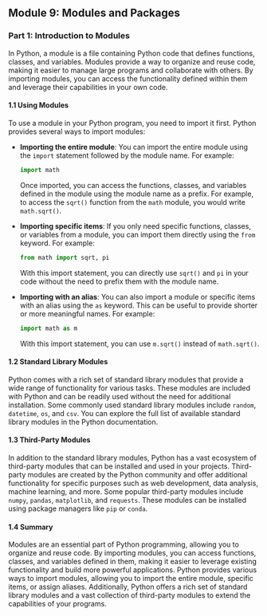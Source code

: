 ## Module 9: Modules and Packages

### Part 1: Introduction to Modules

In Python, a module is a file containing Python code that defines functions, classes, and variables. Modules provide a way
to organize and reuse code, making it easier to manage large programs and collaborate with others. By importing modules, 
you can access the functionality defined within them and leverage their capabilities in your own code.

#### 1.1 Using Modules

To use a module in your Python program, you need to import it first. Python provides several ways to import modules:

- **Importing the entire module**: You can import the entire module using the `import` statement followed by the module name.
For example:

    ```python
    import math
    ```

  Once imported, you can access the functions, classes, and variables defined in the module using the module name as a prefix. 
  For example, to access the `sqrt()` function from the `math` module, you would write `math.sqrt()`.


- **Importing specific items**: If you only need specific functions, classes, or variables from a module, you can import them directly
using the `from` keyword. For example:

    ```python
    from math import sqrt, pi
    ```

  With this import statement, you can directly use `sqrt()` and `pi` in your code without the need to prefix them with the module name.


- **Importing with an alias**: You can also import a module or specific items with an alias using the `as` keyword. This can be 
useful to provide shorter or more meaningful names. For example:

    ```python
    import math as m
    ```

  With this import statement, you can use `m.sqrt()` instead of `math.sqrt()`.

#### 1.2 Standard Library Modules

Python comes with a rich set of standard library modules that provide a wide range of functionality for various tasks. 
These modules are included with Python and can be readily used without the need for additional installation. Some commonly used 
standard library modules include `random`, `datetime`, `os`, and `csv`. You can explore the full list of available standard 
library modules in the Python documentation.

#### 1.3 Third-Party Modules

In addition to the standard library modules, Python has a vast ecosystem of third-party modules that can be installed and 
used in your projects. Third-party modules are created by the Python community and offer additional functionality for specific 
purposes such as web development, data analysis, machine learning, and more. Some popular third-party modules include `numpy`, 
`pandas`, `matplotlib`, and `requests`. These modules can be installed using package managers like `pip` or `conda`.

#### 1.4 Summary

Modules are an essential part of Python programming, allowing you to organize and reuse code. By importing modules, you can 
access functions, classes, and variables defined in them, making it easier to leverage existing functionality and build more 
powerful applications. Python provides various ways to import modules, allowing you to import the entire module, specific items, 
or assign aliases. Additionally, Python offers a rich set of standard library modules and a vast collection of third-party modules
to extend the capabilities of your programs.
